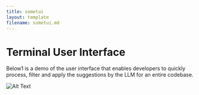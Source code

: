 ```yaml
---
title: sometui
layout: template
filename: sometui.md
--- 
```

# Terminal User Interface
Below1 is a demo of the user interface that enables developers to quickly process, filter and apply the suggestions by the LLM for an entire codebase.

![Alt Text](https://github.com/a-t-0/a-t-0/a-t-0.github.io/blob/main/raw/TUI_demo.gif)

